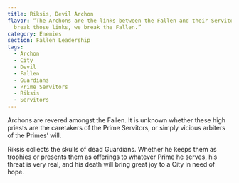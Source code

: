 ```yaml
---
title: Riksis, Devil Archon
flavor: “The Archons are the links between the Fallen and their Servitors. We
  break those links, we break the Fallen.”
category: Enemies
section: Fallen Leadership
tags:
  - Archon
  - City
  - Devil
  - Fallen
  - Guardians
  - Prime Servitors
  - Riksis
  - Servitors
---
```


Archons are revered amongst the Fallen. It is unknown whether these high priests are the caretakers of the Prime Servitors, or simply vicious arbiters of the Primes’ will.

Riksis collects the skulls of dead Guardians. Whether he keeps them as trophies or presents them as offerings to whatever Prime he serves, his threat is very real, and his death will bring great joy to a City in need of hope.

